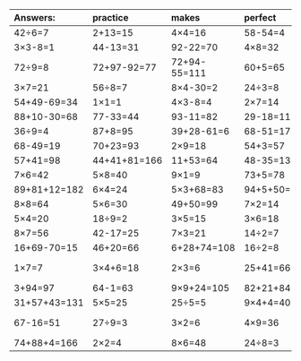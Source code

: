 | Answers: | practice | makes | perfect | ! |
| :--- | :--- | :--- | :--- | :--- |
| 42÷6=7 | 2+13=15 | 4×4=16 | 58-54=4 | 2×5=10 | 
| 3×3-8=1 | 44-13=31 | 92-22=70 | 4×8=32 | 35+34=69 | 
| 72÷9=8 | 72+97-92=77 | 72+94-55=111 | 60+5=65 | 51+4+28=83 | 
| 3×7=21 | 56÷8=7 | 8×4-30=2 | 24÷3=8 | 34+31=65 | 
| 54+49-69=34 | 1×1=1 | 4×3-8=4 | 2×7=14 | 3×8=24 | 
| 88+10-30=68 | 77-33=44 | 93-11=82 | 29-18=11 | 28÷4=7 | 
| 36÷9=4 | 87+8=95 | 39+28-61=6 | 68-51=17 | 29+63=92 | 
| 68-49=19 | 70+23=93 | 2×9=18 | 54+3=57 | 4×8+85=117 | 
| 57+41=98 | 44+41+81=166 | 11+53=64 | 48-35=13 | 5×3=15 | 
| 7×6=42 | 5×8=40 | 9×1=9 | 73+5=78 | 37+55=92 | 
| 89+81+12=182 | 6×4=24 | 5×3+68=83 | 94+5+50=149 | 9×6-6=48 | 
| 8×8=64 | 5×6=30 | 49+50=99 | 7×2=14 | 70+4=74 | 
| 5×4=20 | 18÷9=2 | 3×5=15 | 3×6=18 | 7×9=63 | 
| 8×7=56 | 42-17=25 | 7×3=21 | 14÷2=7 | 7×4+98=126 | 
| 16+69-70=15 | 46+20=66 | 6+28+74=108 | 16÷2=8 | 21÷7=3 | 
| 1×7=7 | 3×4+6=18 | 2×3=6 | 25+41=66 | 88+30-89=29 | 
| 3+94=97 | 64-1=63 | 9×9+24=105 | 82+21+84=187 | 47-28=19 | 
| 31+57+43=131 | 5×5=25 | 25÷5=5 | 9×4+4=40 | 7×4=28 | 
| 67-16=51 | 27÷9=3 | 3×2=6 | 4×9=36 | 89+51-14=126 | 
| 74+88+4=166 | 2×2=4 | 8×6=48 | 24÷8=3 | 1×5=5 | 
